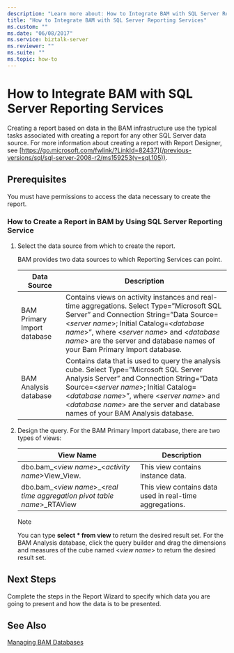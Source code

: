 ```yaml
---
description: "Learn more about: How to Integrate BAM with SQL Server Reporting Services"
title: "How to Integrate BAM with SQL Server Reporting Services"
ms.custom: ""
ms.date: "06/08/2017"
ms.service: biztalk-server
ms.reviewer: ""
ms.suite: ""
ms.topic: how-to
---
```

# How to Integrate BAM with SQL Server Reporting Services
Creating a report based on data in the BAM infrastructure use the typical tasks associated with creating a report for any other SQL Server data source. For more information about creating a report with Report Designer, see [https://go.microsoft.com/fwlink/?LinkId=82437](/previous-versions/sql/sql-server-2008-r2/ms159253(v=sql.105)).

## Prerequisites
 You must have permissions to access the data necessary to create the report.

### How to Create a Report in BAM by Using SQL Server Reporting Service

1.  Select the data source from which to create the report.

     BAM provides two data sources to which Reporting Services can point.

    |Data Source|Description|
    |-----------------|-----------------|
    |BAM Primary Import database|Contains views on activity instances and real-time aggregations. Select Type=”Microsoft SQL Server” and Connection String=”Data Source=\<*server name*\>; Initial Catalog=\<*database name*\>”, where \<*server name*\> and \<*database name*\> are the server and database names of your Bam Primary Import database.|
    |BAM Analysis database|Contains data that is used to query the analysis cube. Select Type=”Microsoft SQL Server Analysis Server” and Connection String=”Data Source=\<*server name*\>; Initial Catalog=\<*database name*\>”, where \<*server name*\> and \<*database name*\> are the server and database names of your BAM Analysis database.|

2.  Design the query. For the BAM Primary Import database, there are two types of views:

    |View Name|Description|
    |---------------|-----------------|
    |dbo.bam_\<*view name*\>_\<*activity name*\>View_View.|This view contains instance data.|
    |dbo.bam_\<*view name*\>_\<*real time aggregation pivot table name*\>_RTAView|This view contains data used in real-time aggregations.|

    > [!NOTE]
    >  You can type **select \* from view** to return the desired result set. For the BAM Analysis database, click the query builder and drag the dimensions and measures of the cube named \<*view name*\> to return the desired result set.

## Next Steps
 Complete the steps in the Report Wizard to specify which data you are going to present and how the data is to be presented.

## See Also
 [Managing BAM Databases](../core/managing-bam-databases.md)
